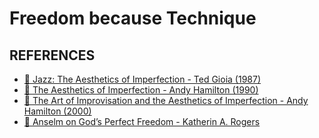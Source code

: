# Freedom because Technique




## REFERENCES
- [:bookmark_tabs: Jazz: The Aesthetics of Imperfection - Ted Gioia (1987)](https://files.software-carpentry.org/training-course/2014/03/The-Aesthetics-of-Imperfection.pdf)
- [:bookmark_tabs: The Aesthetics of Imperfection - Andy Hamilton (1990)](https://www.jstor.org/stable/3751429)
- [:bookmark_tabs: The Art of Improvisation and the Aesthetics of Imperfection - Andy Hamilton (2000)]()
- [:bookmark_tabs: Anselm on God’s Perfect Freedom - Katherin A. Rogers](https://www.anselm.edu/sites/default/files/Documents/Institute%20of%20SA%20Studies/4.5.3.2j_11Rogers.pdf)
